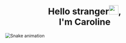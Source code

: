 ### <h1 align="center">Hello stranger<img src="https://raw.githubusercontent.com/kaueMarques/kaueMarques/master/hi.gif" width="30px">,<br> I'm Caroline</h1>


![Snake animation](https://github.com/crlne/crlne/blob/output/github-contribution-grid-snake.svg)
<!--
**crlne/crlne** is a ✨ _special_ ✨ repository because its `README.md` (this file) appears on your GitHub profile.

Here are some ideas to get you started:

- 🔭 I’m currently working on ...
- 🌱 I’m currently learning ...
- 👯 I’m looking to collaborate on ...
- 🤔 I’m looking for help with ...
- 💬 Ask me about ...
- 📫 How to reach me: 
- 😄 Pronouns: ...
- ⚡ Fun fact: ...
-->
